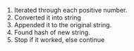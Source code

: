 1. Iterated through each positive number.
2. Converted it into string
3. Appended it to the original string. 
4. Found hash of new string. 
5. Stop if it worked, else continue
